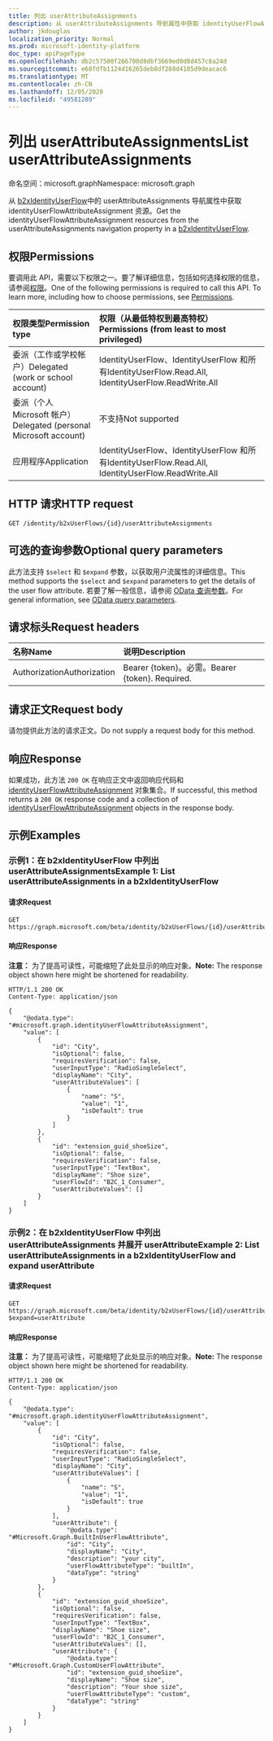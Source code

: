 ```yaml
---
title: 列出 userAttributeAssignments
description: 从 userAttributeAssignments 导航属性中获取 identityUserFlowAttributeAssignment 资源。
author: jkdouglas
localization_priority: Normal
ms.prod: microsoft-identity-platform
doc_type: apiPageType
ms.openlocfilehash: db2c57500f266700d8dbf3669ed0d8d457c8a24d
ms.sourcegitcommit: e68fdfb1124d16265deb8df268d4185d9deacac6
ms.translationtype: MT
ms.contentlocale: zh-CN
ms.lasthandoff: 12/05/2020
ms.locfileid: "49581289"
---
```

# <a name="list-userattributeassignments"></a><span data-ttu-id="45fcf-103">列出 userAttributeAssignments</span><span class="sxs-lookup"><span data-stu-id="45fcf-103">List userAttributeAssignments</span></span>

<span data-ttu-id="45fcf-104">命名空间：microsoft.graph</span><span class="sxs-lookup"><span data-stu-id="45fcf-104">Namespace: microsoft.graph</span></span>

<span data-ttu-id="45fcf-105">从 [b2xIdentityUserFlow](../resources/b2xidentityuserflow.md)中的 userAttributeAssignments 导航属性中获取 identityUserFlowAttributeAssignment 资源。</span><span class="sxs-lookup"><span data-stu-id="45fcf-105">Get the identityUserFlowAttributeAssignment resources from the userAttributeAssignments navigation property in a [b2xIdentityUserFlow](../resources/b2xidentityuserflow.md).</span></span>

## <a name="permissions"></a><span data-ttu-id="45fcf-106">权限</span><span class="sxs-lookup"><span data-stu-id="45fcf-106">Permissions</span></span>

<span data-ttu-id="45fcf-p101">要调用此 API，需要以下权限之一。要了解详细信息，包括如何选择权限的信息，请参阅[权限](/graph/permissions-reference)。</span><span class="sxs-lookup"><span data-stu-id="45fcf-p101">One of the following permissions is required to call this API. To learn more, including how to choose permissions, see [Permissions](/graph/permissions-reference).</span></span>

|<span data-ttu-id="45fcf-109">权限类型</span><span class="sxs-lookup"><span data-stu-id="45fcf-109">Permission type</span></span>|<span data-ttu-id="45fcf-110">权限（从最低特权到最高特权）</span><span class="sxs-lookup"><span data-stu-id="45fcf-110">Permissions (from least to most privileged)</span></span>|
|:---|:---|
|<span data-ttu-id="45fcf-111">委派（工作或学校帐户）</span><span class="sxs-lookup"><span data-stu-id="45fcf-111">Delegated (work or school account)</span></span>|<span data-ttu-id="45fcf-112">IdentityUserFlow、IdentityUserFlow 和所有</span><span class="sxs-lookup"><span data-stu-id="45fcf-112">IdentityUserFlow.Read.All, IdentityUserFlow.ReadWrite.All</span></span>|
|<span data-ttu-id="45fcf-113">委派（个人 Microsoft 帐户）</span><span class="sxs-lookup"><span data-stu-id="45fcf-113">Delegated (personal Microsoft account)</span></span>|<span data-ttu-id="45fcf-114">不支持</span><span class="sxs-lookup"><span data-stu-id="45fcf-114">Not supported</span></span>|
|<span data-ttu-id="45fcf-115">应用程序</span><span class="sxs-lookup"><span data-stu-id="45fcf-115">Application</span></span>|<span data-ttu-id="45fcf-116">IdentityUserFlow、IdentityUserFlow 和所有</span><span class="sxs-lookup"><span data-stu-id="45fcf-116">IdentityUserFlow.Read.All, IdentityUserFlow.ReadWrite.All</span></span>|

## <a name="http-request"></a><span data-ttu-id="45fcf-117">HTTP 请求</span><span class="sxs-lookup"><span data-stu-id="45fcf-117">HTTP request</span></span>

<!-- {
  "blockType": "ignored"
}
-->

``` http
GET /identity/b2xUserFlows/{id}/userAttributeAssignments
```

## <a name="optional-query-parameters"></a><span data-ttu-id="45fcf-118">可选的查询参数</span><span class="sxs-lookup"><span data-stu-id="45fcf-118">Optional query parameters</span></span>

<span data-ttu-id="45fcf-119">此方法支持 `$select` 和 `$expand` 参数，以获取用户流属性的详细信息。</span><span class="sxs-lookup"><span data-stu-id="45fcf-119">This method supports the `$select` and `$expand` parameters to get the details of the user flow attribute.</span></span> <span data-ttu-id="45fcf-120">若要了解一般信息，请参阅 [OData 查询参数](/graph/query-parameters)。</span><span class="sxs-lookup"><span data-stu-id="45fcf-120">For general information, see [OData query parameters](/graph/query-parameters).</span></span>

## <a name="request-headers"></a><span data-ttu-id="45fcf-121">请求标头</span><span class="sxs-lookup"><span data-stu-id="45fcf-121">Request headers</span></span>

|<span data-ttu-id="45fcf-122">名称</span><span class="sxs-lookup"><span data-stu-id="45fcf-122">Name</span></span>|<span data-ttu-id="45fcf-123">说明</span><span class="sxs-lookup"><span data-stu-id="45fcf-123">Description</span></span>|
|:---|:---|
|<span data-ttu-id="45fcf-124">Authorization</span><span class="sxs-lookup"><span data-stu-id="45fcf-124">Authorization</span></span>|<span data-ttu-id="45fcf-p103">Bearer {token}。必需。</span><span class="sxs-lookup"><span data-stu-id="45fcf-p103">Bearer {token}. Required.</span></span>|

## <a name="request-body"></a><span data-ttu-id="45fcf-127">请求正文</span><span class="sxs-lookup"><span data-stu-id="45fcf-127">Request body</span></span>

<span data-ttu-id="45fcf-128">请勿提供此方法的请求正文。</span><span class="sxs-lookup"><span data-stu-id="45fcf-128">Do not supply a request body for this method.</span></span>

## <a name="response"></a><span data-ttu-id="45fcf-129">响应</span><span class="sxs-lookup"><span data-stu-id="45fcf-129">Response</span></span>

<span data-ttu-id="45fcf-130">如果成功，此方法 `200 OK` 在响应正文中返回响应代码和 [identityUserFlowAttributeAssignment](../resources/identityuserflowattributeassignment.md) 对象集合。</span><span class="sxs-lookup"><span data-stu-id="45fcf-130">If successful, this method returns a `200 OK` response code and a collection of [identityUserFlowAttributeAssignment](../resources/identityuserflowattributeassignment.md) objects in the response body.</span></span>

## <a name="examples"></a><span data-ttu-id="45fcf-131">示例</span><span class="sxs-lookup"><span data-stu-id="45fcf-131">Examples</span></span>

### <a name="example-1-list-userattributeassignments-in-a-b2xidentityuserflow"></a><span data-ttu-id="45fcf-132">示例1：在 b2xIdentityUserFlow 中列出 userAttributeAssignments</span><span class="sxs-lookup"><span data-stu-id="45fcf-132">Example 1: List userAttributeAssignments in a b2xIdentityUserFlow</span></span>

#### <a name="request"></a><span data-ttu-id="45fcf-133">请求</span><span class="sxs-lookup"><span data-stu-id="45fcf-133">Request</span></span>

<!-- {
  "blockType": "request",
  "name": "get_identityuserflowattributeassignment"
}
-->

``` http
GET https://graph.microsoft.com/beta/identity/b2xUserFlows/{id}/userAttributeAssignments
```

#### <a name="response"></a><span data-ttu-id="45fcf-134">响应</span><span class="sxs-lookup"><span data-stu-id="45fcf-134">Response</span></span>

<span data-ttu-id="45fcf-135">**注意：** 为了提高可读性，可能缩短了此处显示的响应对象。</span><span class="sxs-lookup"><span data-stu-id="45fcf-135">**Note:** The response object shown here might be shortened for readability.</span></span>
<!-- {
  "blockType": "response",
  "truncated": true,
  "@odata.type": "Collection(microsoft.graph.identityUserFlowAttributeAssignment)"
}
-->

``` http
HTTP/1.1 200 OK
Content-Type: application/json

{
    "@odata.type": "#microsoft.graph.identityUserFlowAttributeAssignment",
    "value": [
        {
            "id": "City",
            "isOptional": false,
            "requiresVerification": false,
            "userInputType": "RadioSingleSelect",
            "displayName": "City",
            "userAttributeValues": [
                {
                    "name": "S",
                    "value": "1",
                    "isDefault": true
                }
            ]
        },
        {
            "id": "extension_guid_shoeSize",
            "isOptional": false,
            "requiresVerification": false,
            "userInputType": "TextBox",
            "displayName": "Shoe size",
            "userFlowId": "B2C_1_Consumer",
            "userAttributeValues": []
        }
    ]
}
```

### <a name="example-2-list-userattributeassignments-in-a-b2xidentityuserflow-and-expand-userattribute"></a><span data-ttu-id="45fcf-136">示例2：在 b2xIdentityUserFlow 中列出 userAttributeAssignments 并展开 userAttribute</span><span class="sxs-lookup"><span data-stu-id="45fcf-136">Example 2: List userAttributeAssignments in a b2xIdentityUserFlow and expand userAttribute</span></span>

#### <a name="request"></a><span data-ttu-id="45fcf-137">请求</span><span class="sxs-lookup"><span data-stu-id="45fcf-137">Request</span></span>

<!-- {
  "blockType": "request",
  "name": "get_identityuserflowattributeassignment_expand"
}
-->

``` http
GET https://graph.microsoft.com/beta/identity/b2xUserFlows/{id}/userAttributeAssignments?$expand=userAttribute
```

#### <a name="response"></a><span data-ttu-id="45fcf-138">响应</span><span class="sxs-lookup"><span data-stu-id="45fcf-138">Response</span></span>

<span data-ttu-id="45fcf-139">**注意：** 为了提高可读性，可能缩短了此处显示的响应对象。</span><span class="sxs-lookup"><span data-stu-id="45fcf-139">**Note:** The response object shown here might be shortened for readability.</span></span>
<!-- {
  "blockType": "response",
  "truncated": true,
  "@odata.type": "Collection(microsoft.graph.identityUserFlowAttributeAssignment)"
}
-->

``` http
HTTP/1.1 200 OK
Content-Type: application/json

{
    "@odata.type": "#microsoft.graph.identityUserFlowAttributeAssignment",
    "value": [
        {
            "id": "City",
            "isOptional": false,
            "requiresVerification": false,
            "userInputType": "RadioSingleSelect",
            "displayName": "City",
            "userAttributeValues": [
                {
                    "name": "S",
                    "value": "1",
                    "isDefault": true
                }
            ],
            "userAttribute": {
                "@odata.type": "#Microsoft.Graph.BuiltInUserFlowAttribute",
                "id": "City",
                "displayName": "City",
                "description": "your city",
                "userFlowAttributeType": "builtIn",
                "dataType": "string"
            }
        },
        {
            "id": "extension_guid_shoeSize",
            "isOptional": false,
            "requiresVerification": false,
            "userInputType": "TextBox",
            "displayName": "Shoe size",
            "userFlowId": "B2C_1_Consumer",
            "userAttributeValues": [],
            "userAttribute": {
                "@odata.type": "#Microsoft.Graph.CustomUserFlowAttribute",
                "id": "extension_guid_shoeSize",
                "displayName": "Shoe size",
                "description": "Your shoe size",
                "userFlowAttributeType": "custom",
                "dataType": "string"
            }
        }
    ]
}
```
